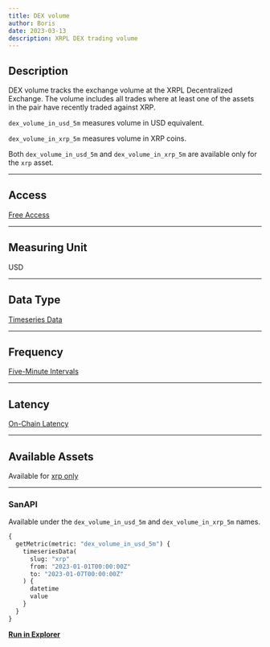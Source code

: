 ```yaml
---
title: DEX volume
author: Boris
date: 2023-03-13
description: XRPL DEX trading volume
---
```


## Description

DEX volume tracks the exchange volume at the XRPL Decentralized Exchange. The volume includes all trades where at least one of the assets in the pair have recently traded against XRP.

`dex_volume_in_usd_5m` measures volume in USD equivalent.

`dex_volume_in_xrp_5m` measures volume in XRP coins.

Both `dex_volume_in_usd_5m` and `dex_volume_in_xrp_5m` are available only for the `xrp` asset.

---

## Access

[Free Access](/metrics/details/access#free-access)

---

## Measuring Unit

USD

---

## Data Type

[Timeseries Data](/metrics/details/data-type#timeseries-data)

---

## Frequency

[Five-Minute Intervals](/metrics/details/frequency#five-minute-frequency)

---

## Latency

[On-Chain Latency](/metrics/details/latency#on-chain-latency)

---

## Available Assets

Available for [xrp only](https://api.santiment.net/graphiql?variables=&query=%7B%0A%20%20getMetric(metric%3A%20%22dex_volume_in_usd_5m%22)%20%7B%0A%20%20%20%20metadata%20%7B%0A%20%20%20%20%20%20availableSlugs%0A%20%20%20%20%7D%0A%20%20%7D%0A%7D%0A)

---

### SanAPI

Available under the `dex_volume_in_usd_5m` and `dex_volume_in_xrp_5m` names.

```graphql
{
  getMetric(metric: "dex_volume_in_usd_5m") {
    timeseriesData(
      slug: "xrp"
      from: "2023-01-01T00:00:00Z"
      to: "2023-01-07T00:00:00Z"
    ) {
      datetime
      value
    }
  }
}
```

[**Run in Explorer**](https://api.santiment.net/graphiql?variables=&query=%7B%0A%20%20getMetric(metric%3A%20%22dex_volume_in_usd_5m%22)%20%7B%0A%20%20%20%20timeseriesData(%0A%20%20%20%20%20%20slug%3A%20%22xrp%22%0A%20%20%20%20%20%20from%3A%20%222023-01-01T00%3A00%3A00Z%22%0A%20%20%20%20%20%20to%3A%20%222023-01-07T00%3A00%3A00Z%22%0A%20%20%20%20)%20%7B%0A%20%20%20%20%20%20datetime%0A%20%20%20%20%20%20value%0A%20%20%20%20%7D%0A%20%20%7D%0A%7D)
